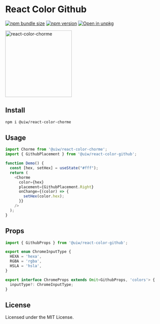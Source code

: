 React Color Github
===

[![npm bundle size](https://img.shields.io/bundlephobia/minzip/@uiw/react-color-github)](https://bundlephobia.com/package/@uiw/react-color-github) [![npm version](https://img.shields.io/npm/v/@uiw/react-color-github.svg)](https://www.npmjs.com/package/@uiw/react-color-github) [![Open in unpkg](https://img.shields.io/badge/Open%20in-unpkg-blue)](https://uiwjs.github.io/npm-unpkg/#/pkg/@uiw/react-color-github/file/README.md)

<img src="https://user-images.githubusercontent.com/1680273/126048126-172abdc2-f7cf-4519-8974-f815c102e2de.png" width="210" alt="react-color-chorme" />

## Install

```bash
npm i @uiw/react-color-chorme
```

## Usage

```js
import Chorme from '@uiw/react-color-chorme';
import { GithubPlacement } from '@uiw/react-color-github';

function Demo() {
  const [hex, setHex] = useState("#fff");
  return (
    <Chorme
      color={hex}
      placement={GithubPlacement.Right}
      onChange={(color) => {
        setHex(color.hex);
      }}
    />
  );
}
```

## Props

```ts
import { GithubProps } from '@uiw/react-color-github';

export enum ChromeInputType {
  HEXA = 'hexa',
  RGBA = 'rgba',
  HSLA = 'hsla',
}

export interface ChromeProps extends Omit<GithubProps, 'colors'> {
  inputType?: ChromeInputType;
}
```

<!--footer-dividing-->

## License

Licensed under the MIT License.
